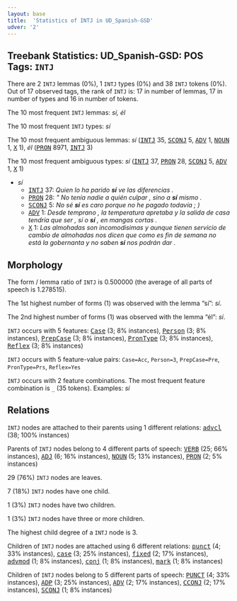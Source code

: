 ```yaml
---
layout: base
title:  'Statistics of INTJ in UD_Spanish-GSD'
udver: '2'
---
```


## Treebank Statistics: UD_Spanish-GSD: POS Tags: `INTJ`

There are 2 `INTJ` lemmas (0%), 1 `INTJ` types (0%) and 38 `INTJ` tokens (0%).
Out of 17 observed tags, the rank of `INTJ` is: 17 in number of lemmas, 17 in number of types and 16 in number of tokens.

The 10 most frequent `INTJ` lemmas: <em>sí, él</em>

The 10 most frequent `INTJ` types:  <em>sí</em>

The 10 most frequent ambiguous lemmas: <em>sí</em> (<tt><a href="es_gsd-pos-INTJ.html">INTJ</a></tt> 35, <tt><a href="es_gsd-pos-SCONJ.html">SCONJ</a></tt> 5, <tt><a href="es_gsd-pos-ADV.html">ADV</a></tt> 1, <tt><a href="es_gsd-pos-NOUN.html">NOUN</a></tt> 1, <tt><a href="es_gsd-pos-X.html">X</a></tt> 1), <em>él</em> (<tt><a href="es_gsd-pos-PRON.html">PRON</a></tt> 8971, <tt><a href="es_gsd-pos-INTJ.html">INTJ</a></tt> 3)

The 10 most frequent ambiguous types:  <em>sí</em> (<tt><a href="es_gsd-pos-INTJ.html">INTJ</a></tt> 37, <tt><a href="es_gsd-pos-PRON.html">PRON</a></tt> 28, <tt><a href="es_gsd-pos-SCONJ.html">SCONJ</a></tt> 5, <tt><a href="es_gsd-pos-ADV.html">ADV</a></tt> 1, <tt><a href="es_gsd-pos-X.html">X</a></tt> 1)


* <em>sí</em>
  * <tt><a href="es_gsd-pos-INTJ.html">INTJ</a></tt> 37: <em>Quien lo ha parido <b>sí</b> ve las diferencias .</em>
  * <tt><a href="es_gsd-pos-PRON.html">PRON</a></tt> 28: <em>" No tenía nadie a quién culpar , sino a <b>sí</b> mismo .</em>
  * <tt><a href="es_gsd-pos-SCONJ.html">SCONJ</a></tt> 5: <em>No sé <b>sí</b> es caro porque no he pagado todavía ; )</em>
  * <tt><a href="es_gsd-pos-ADV.html">ADV</a></tt> 1: <em>Desde temprano , la temperatura apretaba y la salida de casa tendría que ser , sí o <b>sí</b> , en mangas cortas .</em>
  * <tt><a href="es_gsd-pos-X.html">X</a></tt> 1: <em>Las almohadas son incomodisimas y aunque tienen servicio de cambio de almohadas nos dicen que como es fin de semana no está la gobernanta y no saben <b>sí</b> nos podrán dar .</em>

## Morphology

The form / lemma ratio of `INTJ` is 0.500000 (the average of all parts of speech is 1.278515).

The 1st highest number of forms (1) was observed with the lemma “sí”: <em>sí</em>.

The 2nd highest number of forms (1) was observed with the lemma “él”: <em>sí</em>.

`INTJ` occurs with 5 features: <tt><a href="es_gsd-feat-Case.html">Case</a></tt> (3; 8% instances), <tt><a href="es_gsd-feat-Person.html">Person</a></tt> (3; 8% instances), <tt><a href="es_gsd-feat-PrepCase.html">PrepCase</a></tt> (3; 8% instances), <tt><a href="es_gsd-feat-PronType.html">PronType</a></tt> (3; 8% instances), <tt><a href="es_gsd-feat-Reflex.html">Reflex</a></tt> (3; 8% instances)

`INTJ` occurs with 5 feature-value pairs: `Case=Acc`, `Person=3`, `PrepCase=Pre`, `PronType=Prs`, `Reflex=Yes`

`INTJ` occurs with 2 feature combinations.
The most frequent feature combination is `_` (35 tokens).
Examples: <em>sí</em>


## Relations

`INTJ` nodes are attached to their parents using 1 different relations: <tt><a href="es_gsd-dep-advcl.html">advcl</a></tt> (38; 100% instances)

Parents of `INTJ` nodes belong to 4 different parts of speech: <tt><a href="es_gsd-pos-VERB.html">VERB</a></tt> (25; 66% instances), <tt><a href="es_gsd-pos-ADJ.html">ADJ</a></tt> (6; 16% instances), <tt><a href="es_gsd-pos-NOUN.html">NOUN</a></tt> (5; 13% instances), <tt><a href="es_gsd-pos-PRON.html">PRON</a></tt> (2; 5% instances)

29 (76%) `INTJ` nodes are leaves.

7 (18%) `INTJ` nodes have one child.

1 (3%) `INTJ` nodes have two children.

1 (3%) `INTJ` nodes have three or more children.

The highest child degree of a `INTJ` node is 3.

Children of `INTJ` nodes are attached using 6 different relations: <tt><a href="es_gsd-dep-punct.html">punct</a></tt> (4; 33% instances), <tt><a href="es_gsd-dep-case.html">case</a></tt> (3; 25% instances), <tt><a href="es_gsd-dep-fixed.html">fixed</a></tt> (2; 17% instances), <tt><a href="es_gsd-dep-advmod.html">advmod</a></tt> (1; 8% instances), <tt><a href="es_gsd-dep-conj.html">conj</a></tt> (1; 8% instances), <tt><a href="es_gsd-dep-mark.html">mark</a></tt> (1; 8% instances)

Children of `INTJ` nodes belong to 5 different parts of speech: <tt><a href="es_gsd-pos-PUNCT.html">PUNCT</a></tt> (4; 33% instances), <tt><a href="es_gsd-pos-ADP.html">ADP</a></tt> (3; 25% instances), <tt><a href="es_gsd-pos-ADV.html">ADV</a></tt> (2; 17% instances), <tt><a href="es_gsd-pos-CCONJ.html">CCONJ</a></tt> (2; 17% instances), <tt><a href="es_gsd-pos-SCONJ.html">SCONJ</a></tt> (1; 8% instances)

